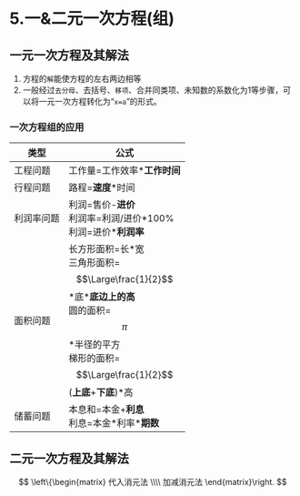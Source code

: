 # 5.一&二元一次方程(组)
## 一元一次方程及其解法
1. 方程的`解`能使方程的左右两边相等
2. 一般经过`去分母`、去括号、`移项`、合并同类项、未知数的系数化为1等步骤，可以将一元一次方程转化为“`x=a`”的形式。
### 一次方程组的应用
|类型|公式|
|-|-|
|工程问题|工作量=工作效率\***工作时间**|
|行程问题|路程=**速度**\*时间|
|利润率问题|利润=售价-**进价**<br>利润率=利润/进价\*100%<br>利润=进价\***利润率**|
|面积问题|长方形面积=长\*宽<br>三角形面积=$$\Large\frac{1}{2}$$\*底\***底边上的高**<br>圆的面积=$$\pi$$\*半径的平方<br>梯形的面积=$$\Large\frac{1}{2}$$(**上底**+**下底**)\*高|
|储蓄问题|本息和=本金+**利息**<br>利息=本金\*利率\***期数**|

## 二元一次方程及其解法
$$
\left\{\begin{matrix}
代入消元法 \\\\
加减消元法
\end{matrix}\right.
$$